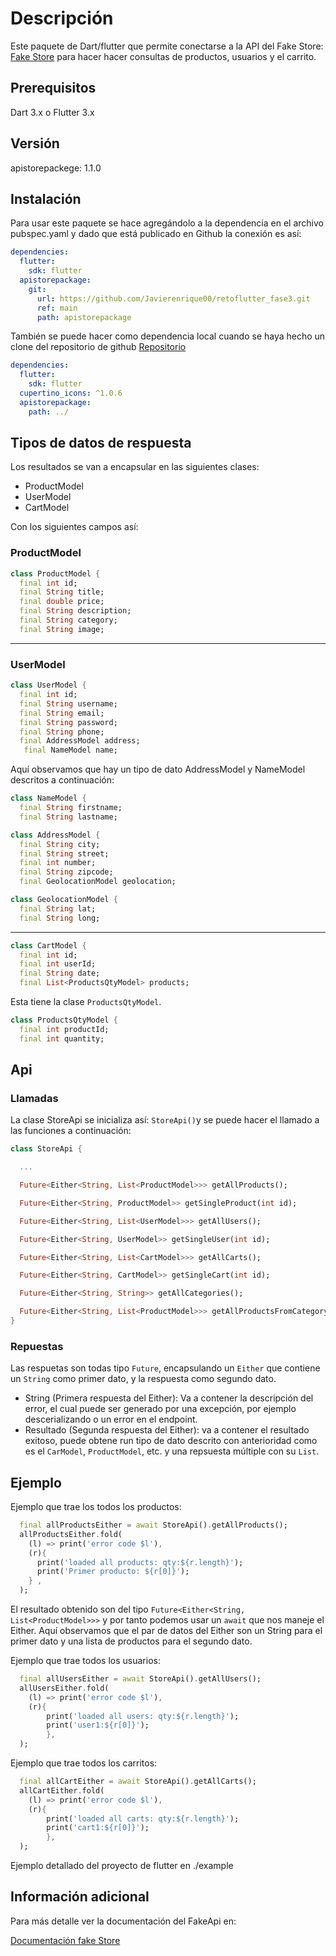 # Descripción

Este paquete de Dart/flutter que permite conectarse a la API del Fake Store: [Fake Store](https://fakestoreapi.com/) para hacer hacer consultas de productos, usuarios y el carrito.

## Prerequisitos

Dart 3.x o Flutter 3.x

## Versión

apistorepackege: 1.1.0

## Instalación

Para usar este paquete se hace agregándolo a la dependencia en el archivo pubspec.yaml y dado que está publicado en Github la conexión es así:

```yaml
dependencies:
  flutter:
    sdk: flutter
  apistorepackage:
    git:
      url: https://github.com/Javierenrique00/retoflutter_fase3.git
      ref: main
      path: apistorepackage
```

También se puede hacer como dependencia local cuando se haya hecho un clone del repositorio de github [Repositorio](https://github.com/Javierenrique00/retoflutter_fase3.git)

```yaml
dependencies:
  flutter:
    sdk: flutter
  cupertino_icons: ^1.0.6
  apistorepackage:
    path: ../
```

## Tipos de datos de respuesta

Los resultados se van a encapsular en las siguientes clases:

- ProductModel
- UserModel
- CartModel

Con los siguientes campos así:

### ProductModel

```dart
class ProductModel {
  final int id;
  final String title;
  final double price;
  final String description;
  final String category;
  final String image;
```

---

### UserModel

```dart
class UserModel {
  final int id;
  final String username;
  final String email;
  final String password;
  final String phone;
  final AddressModel address;
   final NameModel name;
```

Aquí observamos que hay un tipo de dato AddressModel y NameModel descritos a continuación:

```dart
class NameModel {
  final String firstname;
  final String lastname;
```

```dart
class AddressModel {
  final String city;
  final String street;
  final int number;
  final String zipcode;
  final GeolocationModel geolocation;
```

```dart
class GeolocationModel {
  final String lat;
  final String long;
```

---

```dart
class CartModel {
  final int id;
  final int userId;
  final String date;
  final List<ProductsQtyModel> products;
```

Esta tiene la clase `ProductsQtyModel`.

```dart
class ProductsQtyModel {
  final int productId;
  final int quantity;
```

## Api

### Llamadas

La clase StoreApi se inicializa así: `StoreApi()`y se puede hacer el llamado a las funciones a continuación:

```dart
class StoreApi {

  ...

  Future<Either<String, List<ProductModel>>> getAllProducts();

  Future<Either<String, ProductModel>> getSingleProduct(int id);

  Future<Either<String, List<UserModel>>> getAllUsers();

  Future<Either<String, UserModel>> getSingleUser(int id);

  Future<Either<String, List<CartModel>>> getAllCarts();

  Future<Either<String, CartModel>> getSingleCart(int id);

  Future<Either<String, String>> getAllCategories();

  Future<Either<String, List<ProductModel>>> getAllProductsFromCategory(String category);
}
```

### Repuestas

Las respuetas son todas tipo `Future`, encapsulando un `Either` que contiene un `String` como primer dato, y la respuesta como segundo dato.

- String (Primera respuesta del Either): Va a contener la descripción del error, el cual puede ser generado por una excepción, por ejemplo descerializando o un error en el endpoint.
- Resultado (Segunda respuesta del Either): va a contener el resultado exitoso, puede obtene run tipo de dato descrito con anterioridad como es el `CarModel`, `ProductModel`, etc. y una repsuesta múltiple con su `List`.

## Ejemplo

Ejemplo que trae los todos los productos:

```dart
  final allProductsEither = await StoreApi().getAllProducts();
  allProductsEither.fold(
    (l) => print('error code $l'),
    (r){
      print('loaded all products: qty:${r.length}');
      print('Primer producto: ${r[0]}');
    } ,
  );
```

El resultado obtenido son del tipo `Future<Either<String, List<ProductModel>>>` y por tanto podemos usar un `await` que nos maneje el Either. Aquí observamos que el par de datos del Either son un String para el primer dato y una lista de productos para el segundo dato.

Ejemplo que trae todos los usuarios:

```dart
  final allUsersEither = await StoreApi().getAllUsers();
  allUsersEither.fold(
    (l) => print('error code $l'),
    (r){
        print('loaded all users: qty:${r.length}');
        print('user1:${r[0]}');
        },
  );
```

Ejemplo que trae todos los carritos:

```dart
  final allCartEither = await StoreApi().getAllCarts();
  allCartEither.fold(
    (l) => print('error code $l'),
    (r){
        print('loaded all carts: qty:${r.length}');
        print('cart1:${r[0]}');
        },
  );

```

Ejemplo detallado del proyecto de flutter en ./example

## Información adicional

Para más detalle ver la documentación del FakeApi en:

[Documentación fake Store](https://fakestoreapi.com/docs)

